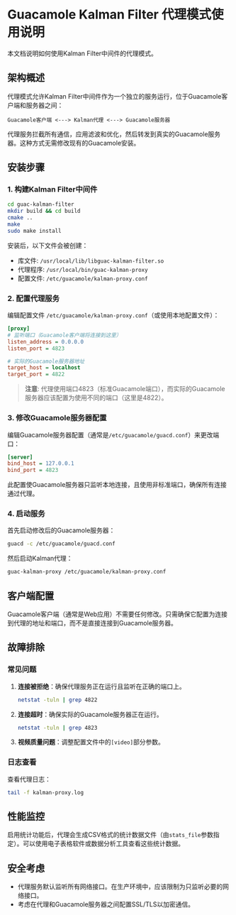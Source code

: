 # Guacamole Kalman Filter 代理模式使用说明

本文档说明如何使用Kalman Filter中间件的代理模式。

## 架构概述

代理模式允许Kalman Filter中间件作为一个独立的服务运行，位于Guacamole客户端和服务器之间：

```
Guacamole客户端 <---> Kalman代理 <---> Guacamole服务器
```

代理服务拦截所有通信，应用滤波和优化，然后转发到真实的Guacamole服务器。这种方式无需修改现有的Guacamole安装。

## 安装步骤

### 1. 构建Kalman Filter中间件

```bash
cd guac-kalman-filter
mkdir build && cd build
cmake ..
make
sudo make install
```

安装后，以下文件会被创建：
- 库文件: `/usr/local/lib/libguac-kalman-filter.so`
- 代理程序: `/usr/local/bin/guac-kalman-proxy`
- 配置文件: `/etc/guacamole/kalman-proxy.conf`

### 2. 配置代理服务

编辑配置文件 `/etc/guacamole/kalman-proxy.conf`（或使用本地配置文件）：

```ini
[proxy]
# 监听端口（Guacamole客户端将连接到这里）
listen_address = 0.0.0.0
listen_port = 4823

# 实际的Guacamole服务器地址
target_host = localhost
target_port = 4822
```

> **注意**: 代理使用端口4823（标准Guacamole端口），而实际的Guacamole服务器应该配置为使用不同的端口（这里是4822）。

### 3. 修改Guacamole服务器配置

编辑Guacamole服务器配置（通常是`/etc/guacamole/guacd.conf`）来更改端口：

```ini
[server]
bind_host = 127.0.0.1
bind_port = 4823
```

此配置使Guacamole服务器只监听本地连接，且使用非标准端口，确保所有连接通过代理。

### 4. 启动服务

首先启动修改后的Guacamole服务器：

```bash
guacd -c /etc/guacamole/guacd.conf
```

然后启动Kalman代理：

```bash
guac-kalman-proxy /etc/guacamole/kalman-proxy.conf
```

## 客户端配置

Guacamole客户端（通常是Web应用）不需要任何修改。只需确保它配置为连接到代理的地址和端口，而不是直接连接到Guacamole服务器。

## 故障排除

### 常见问题

1. **连接被拒绝**：确保代理服务正在运行且监听在正确的端口上。

   ```bash
   netstat -tuln | grep 4822
   ```

2. **连接超时**：确保实际的Guacamole服务器正在运行。

   ```bash
   netstat -tuln | grep 4823
   ```

3. **视频质量问题**：调整配置文件中的`[video]`部分参数。

### 日志查看

查看代理日志：

```bash
tail -f kalman-proxy.log
```

## 性能监控

启用统计功能后，代理会生成CSV格式的统计数据文件（由`stats_file`参数指定）。可以使用电子表格软件或数据分析工具查看这些统计数据。

## 安全考虑

- 代理服务默认监听所有网络接口。在生产环境中，应该限制为只监听必要的网络接口。
- 考虑在代理和Guacamole服务器之间配置SSL/TLS以加密通信。

